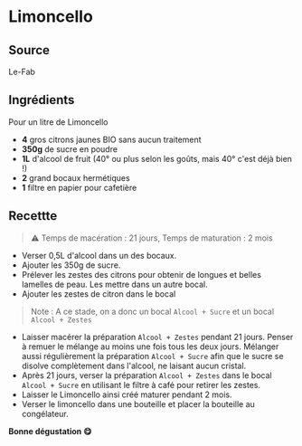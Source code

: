 # Limoncello 
## Source
Le-Fab

## Ingrédients

Pour un litre de Limoncello
- **4** gros citrons jaunes BIO sans aucun traitement
- **350g** de sucre en poudre
- **1L** d'alcool de fruit (40° ou plus selon les goûts, mais 40° c'est déjà bien !)
- **2** grand bocaux hermétiques
- **1** filtre en papier pour cafetière


## Recettte
> :warning: Temps de macération : 21 jours, Temps de maturation :  2 mois

- Verser 0,5L d'alcool dans un des bocaux.
- Ajouter les 350g de sucre. 
- Prélever les zestes des citrons pour obtenir de longues et belles lamelles de peau. Les mettre dans un autre bocal.
- Ajouter les zestes de citron dans le bocal

>Note : A ce stade, on a donc un bocal `Alcool + Sucre` et un bocal `Alcool + Zestes`
- Laisser macérer la préparation `Alcool + Zestes` pendant 21 jours. Penser à remuer le mélange au moins une fois tous les deux jours.
Mélanger aussi régulièrement la préparation `Alcool + Sucre` afin que le sucre se disolve complètement dans l'alcool, ne laisant aucun cristal.
- Après 21 jours, verser la préparation `Alcool + Zestes` dans le bocal `Alcool + Sucre` en utilisant le filtre à café pour retirer les zestes.
- Laisser le Limoncello ainsi créé maturer pendant 2 mois.
- Verser le limoncello dans une bouteille et placer la bouteille au congélateur.

**Bonne dégustation :yum:**
